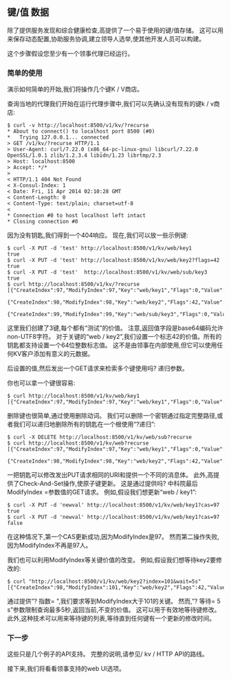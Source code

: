 ## 键/值 数据

除了提供服务发现和综合健康检查,高提供了一个易于使用的键/值存储。 这可以用来保存动态配置,协助服务协调,建立领导人选举,使其他开发人员可以构建。

这个步骤假设您至少有一个领事代理已经运行。

### 简单的使用

演示如何简单的开始,我们将操作几个键K / V商店。

查询当地的代理我们开始在运行代理步骤中,我们可以先确认没有现有的键k / v商店:

    $ curl -v http://localhost:8500/v1/kv/?recurse
    * About to connect() to localhost port 8500 (#0)
    *   Trying 127.0.0.1... connected
    > GET /v1/kv/?recurse HTTP/1.1
    > User-Agent: curl/7.22.0 (x86_64-pc-linux-gnu) libcurl/7.22.0 OpenSSL/1.0.1 zlib/1.2.3.4 libidn/1.23 librtmp/2.3
    > Host: localhost:8500
    > Accept: */*
    >
    < HTTP/1.1 404 Not Found
    < X-Consul-Index: 1
    < Date: Fri, 11 Apr 2014 02:10:28 GMT
    < Content-Length: 0
    < Content-Type: text/plain; charset=utf-8
    <
    * Connection #0 to host localhost left intact
    * Closing connection #0

因为没有钥匙,我们得到一个404响应。 现在,我们可以放一些示例键:

    $ curl -X PUT -d 'test' http://localhost:8500/v1/kv/web/key1
    true
    $ curl -X PUT -d 'test' http://localhost:8500/v1/kv/web/key2?flags=42
    true
    $ curl -X PUT -d 'test'  http://localhost:8500/v1/kv/web/sub/key3
    true
    $ curl http://localhost:8500/v1/kv/?recurse
    [{"CreateIndex":97,"ModifyIndex":97,"Key":"web/key1","Flags":0,"Value":"dGVzdA=="},
     {"CreateIndex":98,"ModifyIndex":98,"Key":"web/key2","Flags":42,"Value":"dGVzdA=="},
     {"CreateIndex":99,"ModifyIndex":99,"Key":"web/sub/key3","Flags":0,"Value":"dGVzdA=="}]

 这里我们创建了3键,每个都有“测试”的价值。 注意,返回值字段是base64编码允许non-UTF8字符。 对于关键的“web / key2”,我们设置一个标志42的价值。所有的钥匙都支持设置一个64位整数标志值。 这不是由领事在内部使用,但它可以使用任何KV客户添加有意义的元数据。

后设置的值,然后发出一个GET请求来检索多个键使用吗? 递归参数。

你也可以拿一个键很容易:   

    $ curl http://localhost:8500/v1/kv/web/key1
    [{"CreateIndex":97,"ModifyIndex":97,"Key":"web/key1","Flags":0,"Value":"dGVzdA=="}]

删除键也很简单,通过使用删除动词。 我们可以删除一个密钥通过指定完整路径,或者我们可以递归地删除所有的钥匙在一个根使用“?递归”:

    $ curl -X DELETE http://localhost:8500/v1/kv/web/sub?recurse
    $ curl http://localhost:8500/v1/kv/web?recurse
    [{"CreateIndex":97,"ModifyIndex":97,"Key":"web/key1","Flags":0,"Value":"dGVzdA=="},
     {"CreateIndex":98,"ModifyIndex":98,"Key":"web/key2","Flags":42,"Value":"dGVzdA=="}]

一把钥匙可以修改发出PUT请求相同的URI和提供一个不同的消息体。 此外,高提供了Check-And-Set操作,使原子键更新。 这是通过提供吗? 中科院最后ModifyIndex =参数值的GET请求。 例如,假设我们想更新“web / key1”:

    $ curl -X PUT -d 'newval' http://localhost:8500/v1/kv/web/key1?cas=97
    true
    $ curl -X PUT -d 'newval' http://localhost:8500/v1/kv/web/key1?cas=97
    false

在这种情况下,第一个CAS更新成功,因为ModifyIndex是97。 然而第二操作失败,因为ModifyIndex不再是97人。

我们也可以利用ModifyIndex等关键价值的改变。 例如,假设我们想等待key2要修改的:

    $ curl "http://localhost:8500/v1/kv/web/key2?index=101&wait=5s"
    [{"CreateIndex":98,"ModifyIndex":101,"Key":"web/key2","Flags":42,"Value":"dGVzdA=="}]

通过提供”? 指数= ",我们要求等到ModifyIndex大于101的关键。 然而,”? 等待= 5 s”参数限制查询最多5秒,返回当前,不变的价值。 这可以用于有效地等待键修改。 此外,这种技术可以用来等待键的列表,等待直到任何键有一个更新的修改时间。

### 下一步
 这些只是几个例子的API支持。 完整的说明,请参见/ kv / HTTP API的路线。

 接下来,我们将看看领事支持的web UI选项。 

